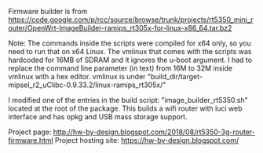 Firmware builder is from
https://code.google.com/p/rcc/source/browse/trunk/projects/rt5350_mini_router/OpenWrt-ImageBuilder-ramips_rt305x-for-linux-x86_64.tar.bz2

Note:
The commands inside the scripts were compiled for x64 only, so you need to run that on x64 Linux.
The vmlinux that comes with the scripts was hardcoded for 16MB of SDRAM and it ignores the u-boot argument.
I had to replace the command line parameter (in text) from 16M to 32M inside vmlinux with a hex editor. 
vmlinux is under "build_dir/target-mipsel_r2_uClibc-0.9.33.2/linux-ramips_rt305x/"

I modified one of the entries in the build script: "image_builder_rt5350.sh" located at the root of the package. 
This builds a wifi router with luci web interface and has opkg and USB mass storage support.

Project page: http://hw-by-design.blogspot.com/2018/08/rt5350-3g-router-firmware.html
Project hosting site: https://hw-by-design.blogspot.com/
